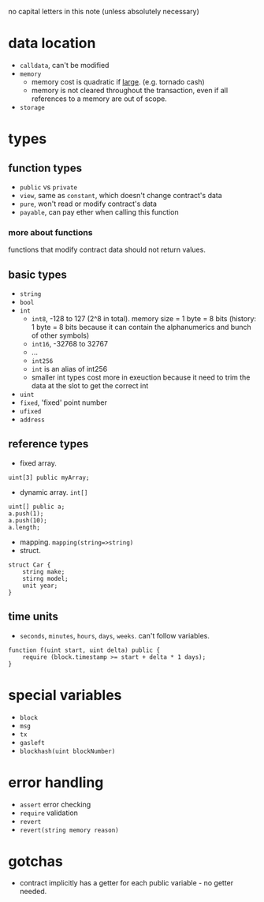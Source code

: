no capital letters in this note (unless absolutely necessary)

# data location
- `calldata`, can't be modified
- `memory`
    - memory cost is quadratic if [large](https://ethereum.github.io/yellowpaper/paper.pdf#page=28). (e.g. tornado cash)
    - memory is not cleared throughout the transaction, even if all references to a memory are out of scope.
- `storage`

# types
## function types
- `public` vs `private`
- `view`, same as `constant`, which doesn't change contract's data
- `pure`, won't read or modify contract's data
- `payable`, can pay ether when calling this function

### more about functions
functions that modify contract data should not return values.

## basic types
- `string`
- `bool`
- `int`
    - `int8`, -128 to 127 (2^8 in total). memory size = 1 byte = 8 bits (history: 1 byte = 8 bits because it can contain the alphanumerics and bunch of other symbols)
    - `int16`, -32768 to 32767
    - ...
    - `int256`
    - `int` is an alias of int256
    - smaller int types cost more in exeuction because it need to trim the data at the slot to get the correct int
- `uint`
- `fixed`, 'fixed' point number
- `ufixed`
- `address`

## reference types
- fixed array.
```solidity
uint[3] public myArray;
```
- dynamic array. `int[]`
```solidity
uint[] public a;
a.push(1);
a.push(10);
a.length;
```
- mapping. `mapping(string=>string)`
- struct.
```solidity
struct Car {
    string make;
    stirng model;
    unit year;
}
```

## time units
- `seconds`, `minutes`, `hours`, `days`, `weeks`. can't follow variables.
```solidity
function f(uint start, uint delta) public {
    require (block.timestamp >= start + delta * 1 days);
}
```

# special variables
- `block`
- `msg`
- `tx`
- `gasleft`
- `blockhash(uint blockNumber)`

# error handling
- `assert` error checking
- `require` validation
- `revert`
- `revert(string memory reason)`



# gotchas
- contract implicitly has a getter for each public variable - no getter needed.
